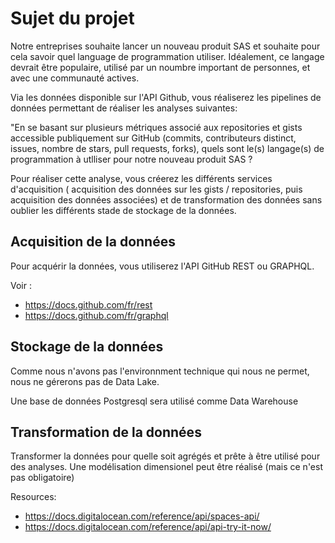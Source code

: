 # Sujet du projet

Notre entreprises souhaite lancer un nouveau produit SAS et souhaite pour cela savoir quel language de programmation utiliser. Idéalement, ce langage devrait être populaire, utilisé par un noumbre important de personnes, et avec une communauté actives. 

Via les données disponible sur l'API Github, vous réaliserez les pipelines de données permettant de réaliser les analyses suivantes: 

"En se basant sur plusieurs métriques associé aux repositories et gists accessible publiquement sur GitHub (commits, contributeurs distinct, issues, nombre de stars, pull requests, forks), quels sont le(s) langage(s) de programmation à utlliser pour notre nouveau produit SAS ?

Pour réaliser cette analyse, vous créerez les différents services d'acquisition ( acquisition des données sur les gists / repositories, puis acquisition des données associées) et de transformation des données sans oublier les différents stade de stockage de la données.

## Acquisition de la données

Pour acquérir la données, vous utiliserez l'API GitHub REST ou GRAPHQL. 

Voir :
- https://docs.github.com/fr/rest
- https://docs.github.com/fr/graphql

## Stockage de la données 

Comme nous n'avons pas l'environnment technique qui nous ne permet, nous ne gérerons pas de Data Lake.

Une base de données Postgresql sera utilisé comme Data Warehouse

## Transformation de la données

Transformer la données pour quelle soit agrégés et prête à être utilisé pour des analyses. Une modélisation dimensionel peut être réalisé (mais ce n'est pas obligatoire)



Resources: 
- https://docs.digitalocean.com/reference/api/spaces-api/
- https://docs.digitalocean.com/reference/api/api-try-it-now/